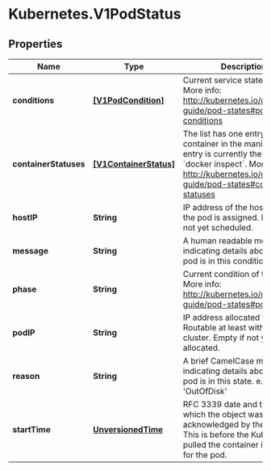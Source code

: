 # Kubernetes.V1PodStatus

## Properties
Name | Type | Description | Notes
------------ | ------------- | ------------- | -------------
**conditions** | [**[V1PodCondition]**](V1PodCondition.md) | Current service state of pod. More info: http://kubernetes.io/docs/user-guide/pod-states#pod-conditions | [optional] 
**containerStatuses** | [**[V1ContainerStatus]**](V1ContainerStatus.md) | The list has one entry per container in the manifest. Each entry is currently the output of &#x60;docker inspect&#x60;. More info: http://kubernetes.io/docs/user-guide/pod-states#container-statuses | [optional] 
**hostIP** | **String** | IP address of the host to which the pod is assigned. Empty if not yet scheduled. | [optional] 
**message** | **String** | A human readable message indicating details about why the pod is in this condition. | [optional] 
**phase** | **String** | Current condition of the pod. More info: http://kubernetes.io/docs/user-guide/pod-states#pod-phase | [optional] 
**podIP** | **String** | IP address allocated to the pod. Routable at least within the cluster. Empty if not yet allocated. | [optional] 
**reason** | **String** | A brief CamelCase message indicating details about why the pod is in this state. e.g. &#39;OutOfDisk&#39; | [optional] 
**startTime** | [**UnversionedTime**](UnversionedTime.md) | RFC 3339 date and time at which the object was acknowledged by the Kubelet. This is before the Kubelet pulled the container image(s) for the pod. | [optional] 


